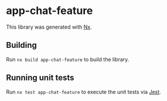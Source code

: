 # app-chat-feature

This library was generated with [Nx](https://nx.dev).

## Building

Run `nx build app-chat-feature` to build the library.

## Running unit tests

Run `nx test app-chat-feature` to execute the unit tests via [Jest](https://jestjs.io).
